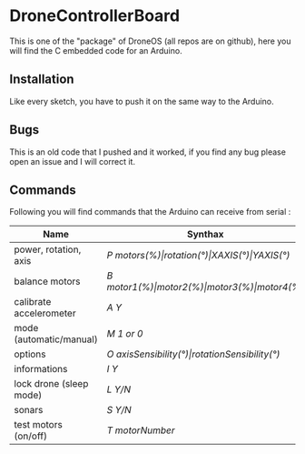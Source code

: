 # DroneControllerBoard
This is one of the "package" of DroneOS (all repos are on github), here you will find the C embedded code for an Arduino.

## Installation

Like every sketch, you have to push it on the same way to the Arduino.

## Bugs

This is an old code that I pushed and it worked, if you find any bug please open an issue and I will correct it.

## Commands

Following you will find commands that the Arduino can receive from serial :

| Name | Synthax |
| ------------- | ----------- |
| power, rotation, axis | _P motors(%)\|rotation(°)\|XAXIS(°)\|YAXIS(°)_ |
| balance motors | _B motor1(%)\|motor2(%)\|motor3(%)\|motor4(%)_ |
| calibrate accelerometer | _A Y_ |
| mode (automatic/manual) | _M 1 or 0_ |
| options | _O axisSensibility(°)\|rotationSensibility(°)_ |
| informations | _I Y_ |
| lock drone (sleep mode) | _L Y/N_ |
| sonars | _S Y/N_ |
| test motors (on/off) | _T motorNumber_ |
